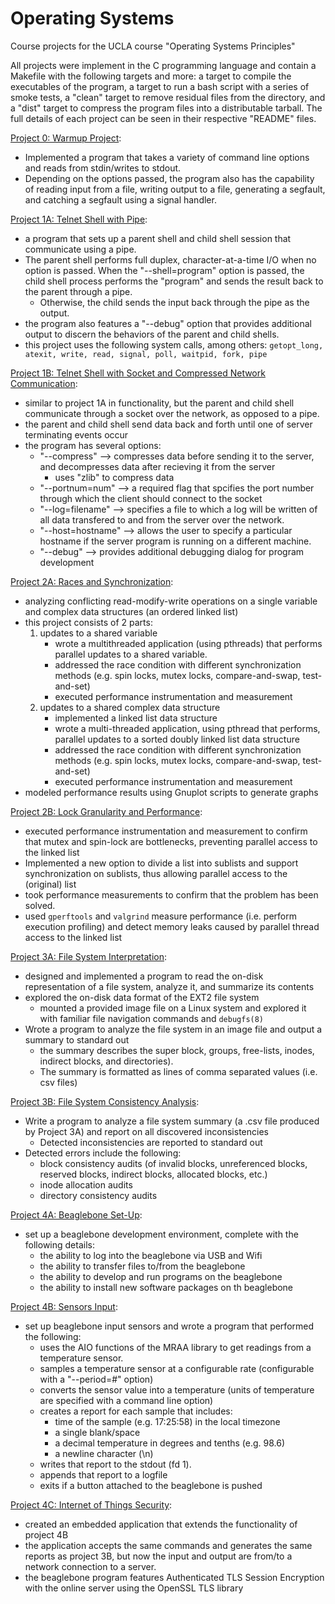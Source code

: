 # Operating Systems
Course projects for the UCLA course "Operating Systems Principles"

All projects were implement in the C programming language and contain a Makefile with the following targets and more: a target to compile the executables of the program, a target to run a bash script with a series of smoke tests, a "clean" target to remove residual files from the directory, and a "dist" target to compress the program files into a distributable tarball.
The full details of each project can be seen in their respective "README" files.


[Project 0: Warmup Project](https://github.com/jpicchi18/operating_systems/tree/main/project_0):
- Implemented a program that takes a variety of command line options and reads from stdin/writes to stdout.
- Depending on the options passed, the program also has the capability of reading input from a file, writing output to a file, generating a segfault, and catching a segfault using a signal handler.


[Project 1A: Telnet Shell with Pipe](https://github.com/jpicchi18/operating_systems/tree/main/project_1/project_1A):
- a program that sets up a parent shell and child shell session that communicate using a pipe.
- The parent shell performs full duplex, character-at-a-time I/O when no option is passed. When the "--shell=program" option is passed, the child shell process performs the "program" and sends the result back to the parent through a pipe.
  - Otherwise, the child sends the input back through the pipe as the output.
- the program also features a "--debug" option that provides additional output to discern the behaviors of the parent and child shells.
- this project uses the following system calls, among others: ```getopt_long, atexit, write, read, signal, poll, waitpid, fork, pipe```

[Project 1B: Telnet Shell with Socket and Compressed Network Communication](https://github.com/jpicchi18/operating_systems/tree/main/project_1/project_1B):
- similar to project 1A in functionality, but the parent and child shell communicate through a socket over the network, as opposed to a pipe.
- the parent and child shell send data back and forth until one of server terminating events occur
- the program has several options:
  - "--compress" --> compresses data before sending it to the server, and decompresses data after recieving it from the server
    - uses "zlib" to compress data
  - "--portnum=num" --> a required flag that spcifies the port number through which the client should connect to the socket
  - "--log=filename" --> specifies a file to which a log will be written of all data transfered to and from the server over the network.
  - "--host=hostname" --> allows the user to specify a particular hostname if the server program is running on a different machine.
  - "--debug" --> provides additional debugging dialog for program development

[Project 2A: Races and Synchronization](https://github.com/jpicchi18/operating_systems/tree/main/project_2/project_2A):
- analyzing conflicting read-modify-write operations on a single variable and complex data structures (an ordered linked list)
- this project consists of 2 parts:
  1. updates to a shared variable
      - wrote a multithreaded application (using pthreads) that performs parallel updates to a shared variable.
      - addressed the race condition with different synchronization methods (e.g. spin locks, mutex locks, compare-and-swap, test-and-set)
      - executed performance instrumentation and measurement
  2. updates to a shared complex data structure
      - implemented a linked list data structure
      - wrote a multi-threaded application, using pthread that performs, parallel updates to a sorted doubly linked list data structure
      - addressed the race condition with different synchronization methods (e.g. spin locks, mutex locks, compare-and-swap, test-and-set)
      - executed performance instrumentation and measurement
- modeled performance results using Gnuplot scripts to generate graphs
      
[Project 2B: Lock Granularity and Performance](https://github.com/jpicchi18/operating_systems/tree/main/project_2/project_2B):
- executed performance instrumentation and measurement to confirm that mutex and spin-lock are bottlenecks, preventing parallel access to the linked list
- Implemented a new option to divide a list into sublists and support synchronization on sublists, thus allowing parallel access to the (original) list
- took performance measurements to confirm that the problem has been solved.
- used ```gperftools``` and ```valgrind``` measure performance (i.e. perform execution profiling) and detect memory leaks caused by parallel thread access to the linked list

[Project 3A: File System Interpretation](https://github.com/jpicchi18/operating_systems/tree/main/project_3/project_3A):
- designed and implemented a program to read the on-disk representation of a file system, analyze it, and summarize its contents
- explored the on-disk data format of the EXT2 file system
  - mounted a provided image file on a Linux system and explored it with familiar file navigation commands and ```debugfs(8)```
- Wrote a program to analyze the file system in an image file and output a summary to standard out
  - the summary describes the super block, groups, free-lists, inodes, indirect blocks, and directories).
  - The summary is formatted as lines of comma separated values (i.e. csv files)
 
[Project 3B: File System Consistency Analysis](https://github.com/jpicchi18/operating_systems/tree/main/project_3/project_3B):
- Write a program to analyze a file system summary (a .csv file produced by Project 3A) and report on all discovered inconsistencies
  - Detected inconsistencies are reported to standard out
- Detected errors include the following:
  - block consistency audits (of invalid blocks, unreferenced blocks, reserved blocks, indirect blocks, allocated blocks, etc.)
  - inode allocation audits
  - directory consistency audits
  
[Project 4A: Beaglebone Set-Up](https://github.com/jpicchi18/operating_systems/tree/main/project_4/project_4A):
- set up a beaglebone development environment, complete with the following details:
  - the ability to log into the beaglebone via USB and Wifi
  - the ability to transfer files to/from the beaglebone
  - the ability to develop and run programs on the beaglebone
  - the ability to install new software packages on th beaglebone

[Project 4B: Sensors Input](https://github.com/jpicchi18/operating_systems/tree/main/project_4/project_4B):
- set up beaglebone input sensors and wrote a program that performed the following:
  - uses the AIO functions of the MRAA library to get readings from a temperature sensor.
  - samples a temperature sensor at a configurable rate (configurable with a "--period=#" option)
  - converts the sensor value into a temperature (units of temperature are specified with a command line option)
  - creates a report for each sample that includes:
    - time of the sample (e.g. 17:25:58) in the local timezone
    - a single blank/space
    - a decimal temperature in degrees and tenths (e.g. 98.6)
    - a newline character (\n)
  - writes that report to the stdout (fd 1).
  - appends that report to a logfile
  - exits if a button attached to the beaglebone is pushed

[Project 4C: Internet of Things Security](https://github.com/jpicchi18/operating_systems/tree/main/project_4/project_4C):
- created an embedded application that extends the functionality of project 4B
- the application accepts the same commands and generates the same reports as project 3B, but now the input and output are from/to a network connection to a server.
- the beaglebone program features Authenticated TLS Session Encryption with the online server using the OpenSSL TLS library
